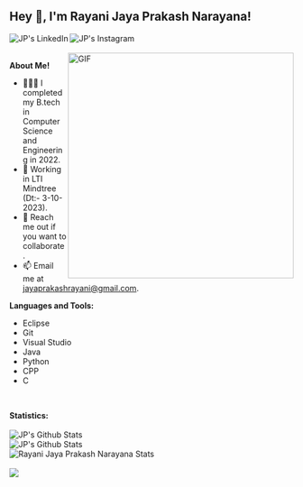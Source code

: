 <h2 title="hehehe"> Hey 👋, I'm Rayani Jaya Prakash Narayana!</h2>

<a href="https://www.linkedin.com/in/jaya-prakash-narayana-rayani-43361517b/">
  <img align="left" alt="JP's LinkedIn"  src="https://img.icons8.com/color/48/000000/linkedin.png" />
</a>
<a href="https://www.instagram.com/jaya_prakash_narayana_jp/">
  <img align="left" alt="JP's Instagram"  src="https://img.icons8.com/fluent/48/000000/instagram-new.png" />
</a>



<br />
<br />

<img align="right" alt="GIF" src="https://raw.githubusercontent.com/abhisheknaiidu/abhisheknaiidu/master/code.gif" width=400 />
 

  

**About Me!**

- 👨🏽‍💻 I completed my B.tech in Computer Science and Engineering in 2022.
- 🌱 Working in LTI Mindtree (Dt:- 3-10-2023).
- 💬 Reach me out if you want to collaborate.
- 📫 Email me at [jayaprakashrayani@gmail.com](mailto:jayaprakashrayani@gmail.com).



**Languages and Tools:**  
* Eclipse
* Git
* Visual Studio
* Java
* Python
* CPP
* C
<br>

**Statistics:**
<br />
<br />
<img src="https://github-readme-stats.vercel.app/api?username=Rjayaprakashnarayana&show_icons=true&hide_border=true&count_private=true&theme=shades-of-purple&icon_color=fad000" alt="JP's Github Stats">
<br>
<img align="center" src="https://github-readme-streak-stats.herokuapp.com/?user=Rjayaprakashnarayana&count_private=true&theme=shades-of-purple&icon_color=fad000" alt="JP's Github Stats" />
<br>
<img align="center"  src="https://github-readme-stats.vercel.app/api/top-langs/?username=Rjayaprakashnarayana&count_private=true&theme=shades-of-purple&icon_color=fad000&layout=compact" alt="Rayani Jaya Prakash Narayana Stats" />
<br />
<br />
![](https://komarev.com/ghpvc/?username=Rjayaprakashnarayana&color=fad000)
